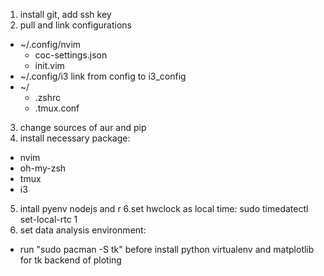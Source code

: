 1. install git, add ssh key
2. pull and link configurations
  * ~/.config/nvim
    * coc-settings.json
    * init.vim
  * ~/.config/i3
    link from config to i3_config
  * ~/
    * .zshrc
    * .tmux.conf
3. change sources of aur and pip
4. install necessary package:
  * nvim
  * oh-my-zsh
  * tmux
  * i3
5. intall pyenv nodejs and r
6.set hwclock as local time:
sudo timedatectl set-local-rtc 1
7. set data analysis environment:
  * run "sudo pacman -S tk" before install python virtualenv and matplotlib for
      tk backend of ploting
